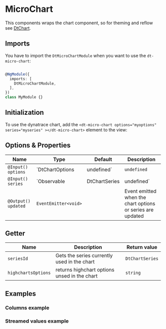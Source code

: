 # MicroChart

<docs-source-example example="MicroChartDefaultExampleComponent" fullwidth="true"></docs-source-example>

This components wraps the chart component, so for theming and reflow see [DtChart](../chart).

## Imports

You have to import the `DtMicroChartModule` when you want to use the `dt-micro-chart`:

```typescript

@NgModule({
  imports: [
    DtMicroChartModule,
  ],
})
class MyModule {}

```

## Initialization

To use the dynatrace chart, add the `<dt-micro-chart options="myoptions" series="myseries" ></dt-micro-chart>` element to the view:

## Options & Properties

| Name | Type | Default | Description |
| --- | --- | --- | --- |
| `@Input() options` | `DtChartOptions | undefined` | `undefined` | Sets options for the chart. DtChartOptions extends from Highcharts.Options, but removes the series property. The series property is passed as it's own input |
| `@Input() series` | `Observable<DtChartSeries> | DtChartSeries | undefined` | `undefined` | Sets the series of the chart. The type can either be a stream of series data for continues updates or a static array. |
| `@Output() updated` | `EventEmitter<void>` | | Event emitted when the chart options or series are updated |

## Getter

| Name | Description | Return value |
| --- | --- | --- |
| `seriesId` | Gets the series currently used in the chart | `DtChartSeries` |
| `highchartsOptions` | returns highchart options unsed in the chart | `string` |

## Examples

### Columns example

<docs-source-example example="MicroChartColumnsExampleComponent" fullwidth="true"></docs-source-example>

### Streamed values example

<docs-source-example example="MicroChartStreamExampleComponent" fullwidth="true"></docs-source-example>
